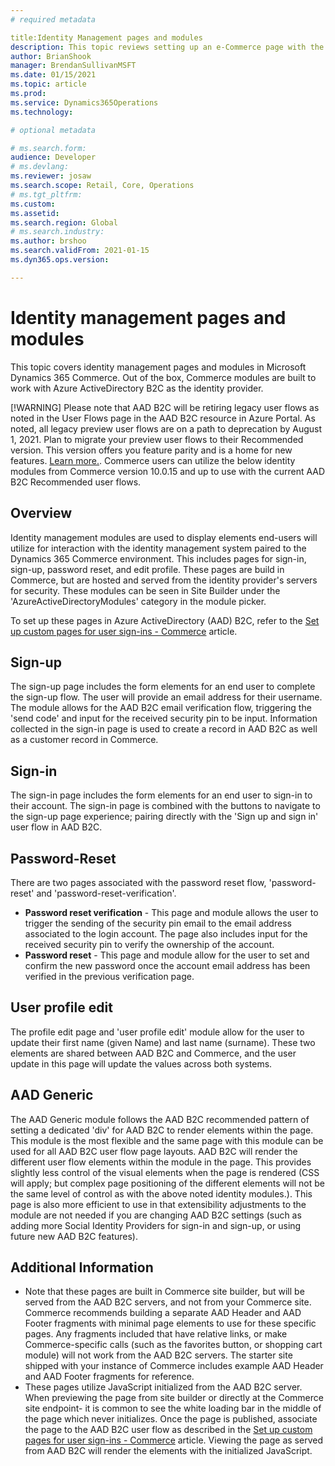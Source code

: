 ```yaml
---
# required metadata

title:Identity Management pages and modules
description: This topic reviews setting up an e-Commerce page with the Identity Management modules.
author: BrianShook
manager: BrendanSullivanMSFT
ms.date: 01/15/2021
ms.topic: article
ms.prod: 
ms.service: Dynamics365Operations
ms.technology: 

# optional metadata

# ms.search.form: 
audience: Developer
# ms.devlang: 
ms.reviewer: josaw
ms.search.scope: Retail, Core, Operations
# ms.tgt_pltfrm: 
ms.custom: 
ms.assetid: 
ms.search.region: Global
# ms.search.industry: 
ms.author: brshoo
ms.search.validFrom: 2021-01-15
ms.dyn365.ops.version: 

---
```


# Identity management pages and modules

This topic covers identity management pages and modules in Microsoft Dynamics 365 Commerce. Out of the box, Commerce modules are built to work with Azure ActiveDirectory B2C as the identity provider.

[!WARNING] Please note that AAD B2C will be retiring legacy user flows as noted in the User Flows page in the AAD B2C resource in Azure Portal.  As noted, all legacy preview user flows are on a path to deprecation by August 1, 2021. Plan to migrate your preview user flows to their Recommended version. This version offers you feature parity and is a home for new features. [Learn more.](https://aka.ms/userflowtype). Commerce users can utilize the below identity modules from Commerce version 10.0.15 and up to use with the current AAD B2C Recommended user flows.

## Overview

Identity management modules are used to display elements end-users will utilize for interaction with the identity management system paired to the Dynamics 365 Commerce environment. This includes pages for sign-in, sign-up, password reset, and edit profile. These pages are build in Commerce, but are hosted and served from the identity provider's servers for security. These modules can be seen in Site Builder under the 'AzureActiveDirectoryModules' category in the module picker.

To set up these pages in Azure ActiveDirectory (AAD) B2C, refer to the [Set up custom pages for user sign-ins - Commerce](https://docs.microsoft.com/en-us/dynamics365/commerce/custom-pages-user-logins) article.

## Sign-up

The sign-up page includes the form elements for an end user to complete the sign-up flow. The user will provide an email address for their username. The module allows for the AAD B2C email verification flow, triggering the 'send code' and input for the received security pin to be input. Information collected in the sign-in page is used to create a record in AAD B2C as well as a customer record in Commerce.

## Sign-in

The sign-in page includes the form elements for an end user to sign-in to their account. The sign-in page is combined with the buttons to navigate to the sign-up page experience; pairing directly with the 'Sign up and sign in' user flow in AAD B2C.

## Password-Reset

There are two pages associated with the password reset flow, 'password-reset' and 'password-reset-verification'.

- **Password reset verification** - This page and module allows the user to trigger the sending of the security pin email to the email address associated to the login account. The page also includes input for the received security pin to verify the ownership of the account.
- **Password reset** - This page and module allow for the user to set and confirm the new password once the account email address has been verified in the previous verification page.

## User profile edit

The profile edit page and 'user profile edit' module allow for the user to update their first name (given Name) and last name (surname). These two elements are shared between AAD B2C and Commerce, and the user update in this page will update the values across both systems.



## AAD Generic

The AAD Generic module follows the AAD B2C recommended pattern of setting a dedicated 'div' for AAD B2C to render elements within the page. This module is the most flexible and the same page with this module can be used for all AAD B2C user flow page layouts. AAD B2C will render the different user flow elements within the module in the page. This provides slightly less control of the visual elements when the page is rendered (CSS will apply; but complex page positioning of the different elements will not be the same level of control as with the above noted identity modules.). This page is also more efficient to use in that extensibility adjustments to the module are not needed if you are changing AAD B2C settings (such as adding more Social Identity Providers for sign-in and sign-up, or using future new AAD B2C features).



## Additional Information

- Note that these pages are built in Commerce site builder, but will be served from the AAD B2C servers, and not from your Commerce site. Commerce recommends building a separate AAD Header and AAD Footer fragments with minimal page elements to use for these specific pages. Any fragments included that have relative links, or make Commerce-specific calls (such as the favorites button, or shopping cart module) will not work from the AAD B2C servers. The starter site shipped with your instance of Commerce includes example AAD Header and AAD Footer fragments for reference.
- These pages utilize JavaScript initialized from the AAD B2C server. When previewing the page from site builder or directly at the Commerce site endpoint- it is common to see the white loading bar in the middle of the page which never initializes. Once the page is published, associate the page to the AAD B2C user flow as described in the [Set up custom pages for user sign-ins - Commerce](https://docs.microsoft.com/en-us/dynamics365/commerce/custom-pages-user-logins) article. Viewing the page as served from AAD B2C will render the elements with the initialized JavaScript.

